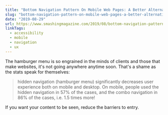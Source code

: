 ```yaml
---
title: "Bottom Navigation Pattern On Mobile Web Pages: A Better Alternative? — Smashing Magazine"
slug: "bottom-navigation-pattern-on-mobile-web-pages-a-better-alternative"
date: "2019-08-29"
url: https://www.smashingmagazine.com/2019/08/bottom-navigation-pattern-mobile-web-pages/
linkTags:
  - accessibility
  - mobile
  - navigation
  - ux
---
```


The hamburger menu is so engrained in the minds of clients and those that make websites, it's not going anywhere anytime soon. That's a shame as the stats speak for themselves:

> hidden navigation (hamburger menu) significantly decreases user experience both on mobile and desktop. On mobile, people used the hidden navigation in 57% of the cases, and the combo navigation in 86% of the cases, i.e. 1.5 times more!

If you want your content to be seen, reduce the barriers to entry.
